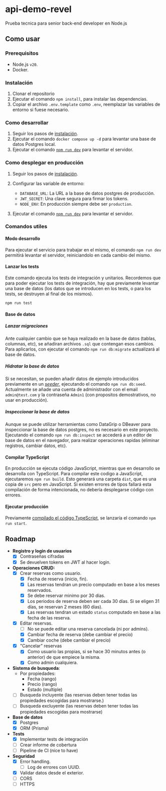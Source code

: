 # api-demo-revel

Prueba tecnica para senior back-end developer en Node.js

## Como usar

### Prerequisitos

- Node.js `v20`.
- Docker.

### Instalación

1. Clonar el repositorio
2. Ejecutar el comando `npm install`, para instalar las dependencias.
3. Copiar el archivo `.env.template` como `.env`, reemplazar las variables de entorno si fuese necesario.

### Como desarrollar

1. Seguir los pasos de [instalación](#instalación).
2. Ejecutar el comando `docker compose up -d` para levantar una base de datos Postgres local.
3. Ejecutar el comando [`npm run dev`](#modo-desarrollo) para levantar el servidor.

### Como desplegar en producción

1. Seguir los pasos de [instalación](#instalación).
2. Configurar las variable de entorno:

   - `DATABASE_URL`: La URL a la base de datos postgres de producción.
   - `JWT_SECRET`: Una clave segura para firmar los tokens.
   - `NODE_ENV`: En producción siempre debe ser `production`.

3. Ejecutar el comando [`npm run dev`](#modo-desarrollo) para levantar el servidor.

### Comandos utiles

#### Modo desarrollo

Para ejecutar el servicio para trabajar en el mismo, el comando `npm run dev` permitirá levantar el servidor, reiniciandolo en cada cambio del mismo.

#### Lanzar los tests

Este comando ejecuta los tests de integración y unitarios. Recordemos que para poder ejecutar los tests de integración, hay que previamente levantar una base de datos (los datos que se introducen en los tests, o para los tests, se destruyen al final de los mismos).

```bash
npm run test
```

#### Base de datos

##### Lanzar migraciones

Ante cualquier cambio que se haya realizado en la base de datos (tablas, columnas, etc), se añadiran archivos `.sql` que contengan esos cambios. Para aplicarlos, con ejecutar el comando `npm run db:migrate` actualizará al base de datos.

##### Hidratar la base de datos

Si se necesitan, se pueden añadir datos de ejemplo introducidos previamente en un [_seeder_](./prisma/seed.ts), ejecutando el comando `npm run db:seed`. Actualmente se añade una cuenta de administrador con el email `admin@test.com` y la contraseña `Admin1` (con propositos demostrativos, no usar en producción).

##### Inspeccionar la base de datos

Aunque se puede utilizar herramientas como DataGrip o DBeaver para inspeccionar la base de datos postgres, no es necesario en este proyecto. Ejecutando el comando `npm run db:inspect` se accederá a un editor de base de datos en el navegador, para realizar operaciones rapidas (eliminar registros, cambiar datos, etc).

#### Compilar TypeScript

En producción se ejecuta código JavaScript, mientras que en desarrollo se desarrolla con TypeScript. Para compilar este codigo a JavaScript, ejecutaremos `npm run build`. Esto generará una carpeta `dist`, que es una copia de `src` pero en JavaScript. Si existen errores de tipos fallará esta compilación de forma intencionada, no debería desplegarse código con errores.

#### Ejecutar producción

Previamente [compilado el código TypeScript](#compilar-typescript), se lanzaría el comando `npm run start`.

## Roadmap

- **Registro y login de usuarios**
  - [x] Contraseñas cifradas
  - [x] Se devuelven tokens en JWT al hacer login.
- **Operaciones CRUD:**
  - [x] Crear reservas como usuario.
    - [x] Fecha de reserva (inicio, fin).
    - [x] Las reservas tendran un precio computado en base a los meses reservados.
    - [x] Se debe reservar minimo por 30 días.
    - [x] Los periodos de reserva deben ser cada 30 días. Si se eligen 31 días, se reservan 2 meses (60 días).
    - [x] Las reservas tendran un estado `status` computado en base a las fecha de las reserva.
  - [x] Editar reservas.
    - [ ] No se puede editar una reserva cancelada (ni por admins).
    - [x] Cambiar fecha de reserva (debe cambiar el precio)
    - [x] Cambiar coche (debe cambiar el precio)
  - [x] "Cancelar" reservas
    - [x] Como usuario las propias, si se hace 30 minutos antes (o anterior) de que empiece la misma.
    - [x] Como admin cualquiera.
- **Sistema de busqueda**:
  - Por propiedades:
    - Fecha (rango)
    - Precio (rango)
    - Estado (multiple)
  - [ ] Busqueda incluyente (las reservas deben tener todas las propiedades escogidas para mostrarse.)
  - [ ] Busqueda excluyente (las reservas deben tener todas las propiedades escogidas para mostrarse)
- **Base de datos**
  - [x] Postgres
  - [x] ORM (Prisma)
- **Tests**
  - [x] Implementar tests de integración
  - [ ] Crear informe de cobertura
  - [ ] Pipeline de CI (nice to have)
- **Seguridad**
  - [x] Error handling.
    - [ ] Log de errores con UUID.
  - [x] Validar datos desde el exterior.
  - [ ] CORS
  - [ ] HTTPS
